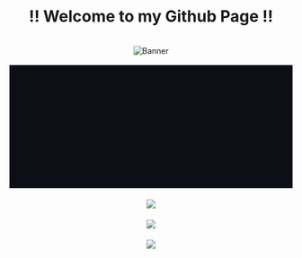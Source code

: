 <div align="center"><h1>!! Welcome to my Github Page !!</h1></div>
<br/>
<div align="center" width="100%"><img width="85%" height="400px" src="https://media.giphy.com/media/f3iwJFOVOwuy7K6FFw/giphy.gif" alt="Banner" /></div>
<br/>
<div align="center"><img height="220px" src="https://github.com/Sujalk1310/Sujalk1310/blob/main/Images/Greeting.gif" alt="Greetings" /></div>
<br/>
<div align="center"><img src="https://quotes-github-readme.vercel.app/api?type=horizontal&theme=dark" /></div>
<br/>
<div align="center"><img src="https://github-stats-alpha.vercel.app/api?username=sujalk1310&cc=000&tc=fff&ic=fff&bc=000" /></div>
<br/>
<div align="center"><img src="https://github-readme-stats.vercel.app/api/top-langs/?username=sujalk1310&layout=compact&bg_color=black" /></div>
<br/>

